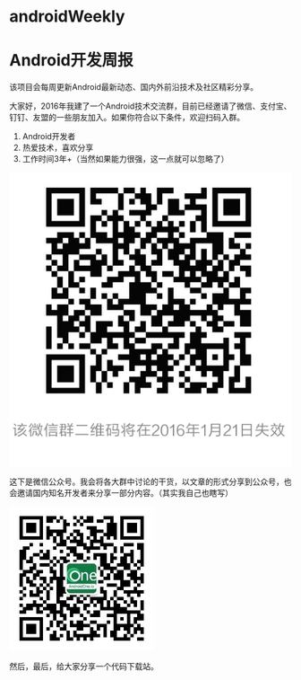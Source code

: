 # androidWeekly
# Android开发周报
该项目会每周更新Android最新动态、国内外前沿技术及社区精彩分享。

大家好，2016年我建了一个Android技术交流群，目前已经邀请了微信、支付宝、钉钉、友盟的一些朋友加入。如果你符合以下条件，欢迎扫码入群。

1. Android开发者
1. 热爱技术，喜欢分享
2. 工作时间3年+（当然如果能力很强，这一点就可以忽略了）

![image](https://github.com/AndroidOne-io/androidWeekly/raw/master/images/group.png)



这下是微信公众号。我会将各大群中讨论的干货，以文章的形式分享到公众号，也会邀请国内知名开发者来分享一部分内容。（其实我自己也瞎写）

 ![image](https://github.com/AndroidOne-io/androidWeekly/raw/master/images/qrcode.jpg)


然后，最后，给大家分享一个代码下载站。